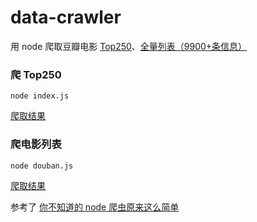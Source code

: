 # data-crawler

用 node 爬取豆瓣电影 <a href="https://movie.douban.com/top250" target="_black">Top250</a>、<a href="https://movie.douban.com/tag/#/" target="_black">全量列表（9900+条信息）</a>


### 爬 Top250
```
node index.js 
```
<a href="https://github.com/liuxy0551/data-crawler/tree/master/result/top250" target="_black">爬取结果</a>

### 爬电影列表
```
node douban.js 
```
<a href="https://github.com/liuxy0551/data-crawler/tree/master/result/douban" target="_black">爬取结果</a>




参考了 <a href="https://mp.weixin.qq.com/s/yO8zuFB20eQEg6S37SPEww" target="_black">你不知道的 node 爬虫原来这么简单</a>
